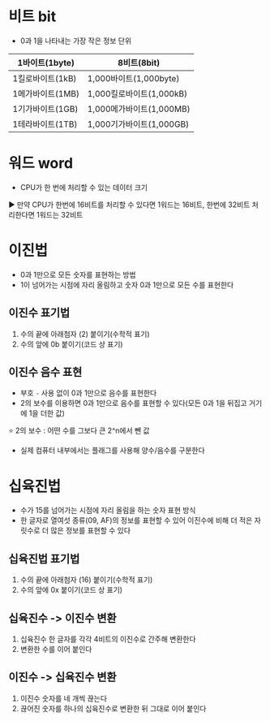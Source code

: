 # 비트 bit

- 0과 1을 나타내는 가장 작은 정보 단위

|1바이트(1byte)|8비트(8bit)|
|----|----|
|1킬로바이트(1kB)|	1,000바이트(1,000byte)|
|1메가바이트(1MB)|	1,000킬로바이트(1,000kB)|
|1기가바이트(1GB)|	1,000메가바이트(1,000MB)|
|1테라바이트(1TB)|	1,000기가바이트(1,000GB)|


# 워드 word

- CPU가 한 번에 처리할 수 있는 데이터 크기

▶️ 만약 CPU가 한번에 16비트를 처리할 수 있다면 1워드는 16비트, 한번에 32비트 처리한다면 1워드는 32비트


# 이진법

- 0과 1만으로 모든 숫자를 표현하는 방법
- 1이 넘어가는 시점에 자리 올림하고 숫자 0과 1만으로 모든 수를 표현한다

## 이진수 표기법

1. 수의 끝에 아래첨자 (2) 붙이기(수학적 표기)
2. 수의 앞에 0b 붙이기(코드 상 표기)

## 이진수 음수 표현

- 부호 `-` 사용 없이 0과 1만으로 음수를 표현한다
- 2의 보수를 이용하면 0과 1만으로 음수를 표현할 수 있다(모든 0과 1을 뒤집고 거기에 1을 더한 값) 

 ⭐ 2의 보수 : 어떤 수를 그보다 큰 2^n에서 뺀 값

- 실제 컴퓨터 내부에서는 플래그를 사용해 양수/음수를 구분한다

# 십육진법

- 수가 15를 넘어가는 시점에 자리 올림을 하는 숫자 표현 방식
- 한 글자로 열여섯 종류(09, AF)의 정보를 표현할 수 있어 이진수에 비해 더 적은 자릿수로 더 많은 정보를 표현할 수 있다

## 십육진법 표기법

1. 수의 끝에 아래첨자 (16) 붙이기(수학적 표기)
2. 수의 앞에 0x 붙이기(코드 상 표기)

## 십육진수 -> 이진수 변환

1. 십육진수 한 글자를 각각 4비트의 이진수로 간주해 변환한다
2. 변환한 수를 이어 붙인다

## 이진수 -> 십육진수 변환

1. 이진수 숫자를 네 개씩 끊는다
2. 끊어진 숫자를 하나의 십육진수로 변환한 뒤 그대로 이어 붙인다